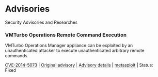 Advisories
==========

Security Advisories and Researches


### VMTurbo Operations Remote Command Execution

VMTurbo Operations Manager appliance can be exploited by an unauthenticated attacker to execute unauthenticated arbitrary remote commands.

[CVE-2014-5073](http://www.cve.mitre.org/cgi-bin/cvename.cgi?name=CVE-2014-5073) | [Original advisory](https://github.com/epinna/advisories/blob/master/CVE-2014-5073/secunia_advisory.txt) | [Advisory details](http://disse.cting.org/2014/07/30/vmturbo-operation-manager-remote-command-execution/) | [metasploit](https://github.com/epinna/advisories/blob/master/CVE-2014-5073/vmturbo_vmtadmin_exec_noauth.rb) | Status: Fixed
